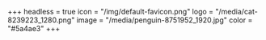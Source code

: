 +++
headless = true
icon = "/img/default-favicon.png"
logo = "/media/cat-8239223_1280.png"
image = "/media/penguin-8751952_1920.jpg"
color = "#5a4ae3"
+++
